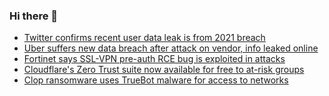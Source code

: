### Hi there 👋

<!--START_SECTION:feed-->
* [Twitter confirms recent user data leak is from 2021 breach](https://www.bleepingcomputer.com/news/security/twitter-confirms-recent-user-data-leak-is-from-2021-breach/)
* [Uber suffers new data breach after attack on vendor, info leaked online](https://www.bleepingcomputer.com/news/security/uber-suffers-new-data-breach-after-attack-on-vendor-info-leaked-online/)
* [Fortinet says SSL-VPN pre-auth RCE bug is exploited in attacks](https://www.bleepingcomputer.com/news/security/fortinet-says-ssl-vpn-pre-auth-rce-bug-is-exploited-in-attacks/)
* [Cloudflare's Zero Trust suite now available for free to at-risk groups](https://www.bleepingcomputer.com/news/security/cloudflares-zero-trust-suite-now-available-for-free-to-at-risk-groups/)
* [Clop ransomware uses TrueBot malware for access to networks](https://www.bleepingcomputer.com/news/security/clop-ransomware-uses-truebot-malware-for-access-to-networks/)
<!--END_SECTION:feed-->

<!--
**frankenk/frankenk** is a ✨ _special_ ✨ repository because its `README.md` (this file) appears on your GitHub profile.

Here are some ideas to get you started:

- 🔭 I’m currently working on ...
- 🌱 I’m currently learning ...
- 👯 I’m looking to collaborate on ...
- 🤔 I’m looking for help with ...
- 💬 Ask me about ...
- 📫 How to reach me: ...
- 😄 Pronouns: ...
- ⚡ Fun fact: ...
-->



